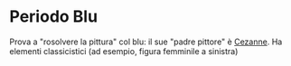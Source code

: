 # Periodo Blu
Prova a "rosolvere la pittura" col blu: il sue "padre pittore" è [Cezanne](/notes/Cezanne).
Ha elementi classicistici (ad esempio, figura femminile a sinistra)
